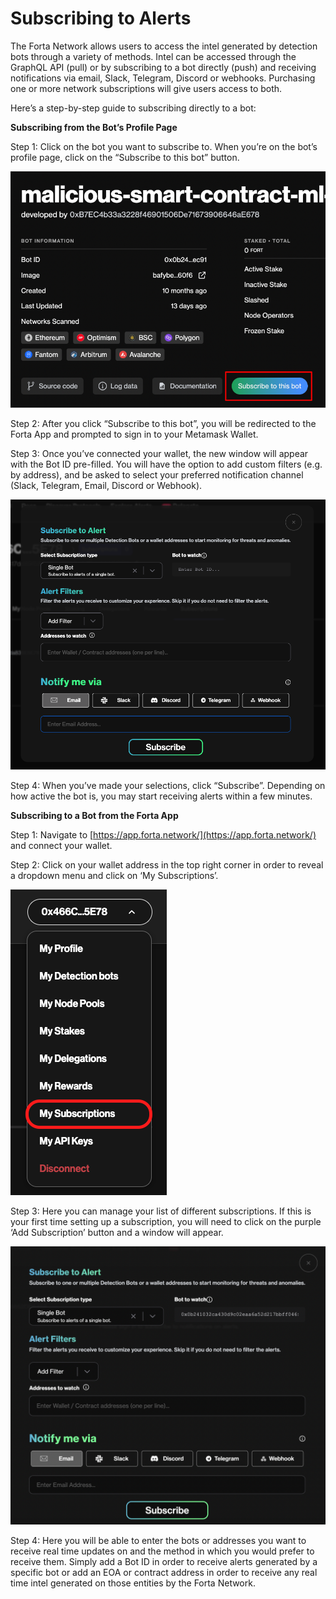 # Subscribing to Alerts 

The Forta Network allows users to access the intel generated by detection bots through a variety of methods. Intel can be accessed through the GraphQL API (pull) or by subscribing to a bot directly (push) and receiving notifications via email, Slack, Telegram, Discord or webhooks. Purchasing one or more network subscriptions will give users access to both. 

Here’s a step-by-step guide to subscribing directly to a bot:

**Subscribing from the Bot’s Profile Page**

Step 1: Click on the bot you want to subscribe to. When you’re on the bot’s profile page, click on the “Subscribe to this bot” button. 



![suscribe to bot](Susbcribe-to-bot-1.png)


Step 2: After you click “Subscribe to this bot”, you will be redirected to the Forta App and prompted to sign in to your Metamask Wallet.  
 
Step 3: Once you’ve connected your wallet, the new window will appear with the Bot ID pre-filled. You will have the option to add custom filters (e.g. by address), and be asked to select your preferred notification channel (Slack, Telegram, Email, Discord or Webhook). 



![alt_text](Suscribe-to-bot-2.png "image_tooltip")


Step 4: When you’ve made your selections, click “Subscribe”. Depending on how active the bot is, you may start receiving alerts within a few minutes. 

**Subscribing to a Bot from the Forta App**

Step 1: Navigate to [https://app.forta.network/](https://app.forta.network/) and connect your wallet. 

Step 2: Click on your wallet address in the top right corner in order to reveal a dropdown menu and click on ‘My Subscriptions’.

![alt_text](suscribe-to-bot-3.png "image_tooltip")

Step 3: Here you can manage your list of different subscriptions. If this is your first time setting up a subscription, you will need to click on the purple ‘Add Subscription’ button and a window will appear. 


![alt_text](suscribe-to-bot-4.png "image_tooltip")




Step 4: Here you will be able to enter the bots or addresses you want to receive real time updates on and the method in which you would prefer to receive them. Simply add a Bot ID in order to receive alerts generated by a specific bot or add an EOA or contract address in order to receive any real time intel generated on those entities by the Forta Network. 
